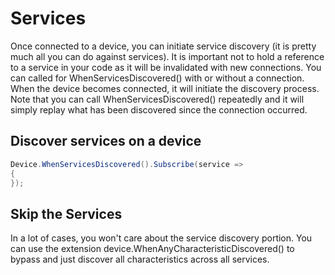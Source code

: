 # Services

Once connected to a device, you can initiate service discovery (it is pretty much all you can do against services).  It is important
not to hold a reference to a service in your code as it will be invalidated with new connections.  You can called for WhenServicesDiscovered() 
with or without a connection.  When the device becomes connected, it will initiate the discovery process.  Note that you can call WhenServicesDiscovered() repeatedly
and it will simply replay what has been discovered since the connection occurred.

## Discover services on a device

```csharp
Device.WhenServicesDiscovered().Subscribe(service => 
{
});
```

## Skip the Services

In a lot of cases, you won't care about the service discovery portion.  You can use the extension device.WhenAnyCharacteristicDiscovered() to bypass and just discover all characteristics across all services.
